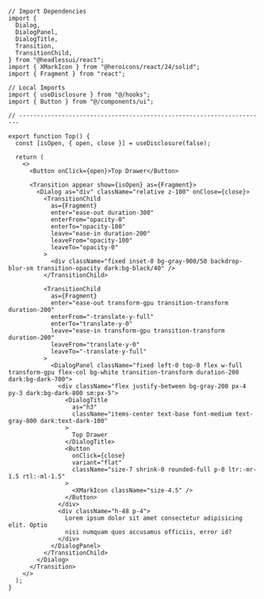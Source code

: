 ﻿```tsx
// Import Dependencies
import {
  Dialog,
  DialogPanel,
  DialogTitle,
  Transition,
  TransitionChild,
} from "@headlessui/react";
import { XMarkIcon } from "@heroicons/react/24/solid";
import { Fragment } from "react";

// Local Imports
import { useDisclosure } from "@/hooks";
import { Button } from "@/components/ui";

// ----------------------------------------------------------------------

export function Top() {
  const [isOpen, { open, close }] = useDisclosure(false);

  return (
    <>
      <Button onClick={open}>Top Drawer</Button>

      <Transition appear show={isOpen} as={Fragment}>
        <Dialog as="div" className="relative z-100" onClose={close}>
          <TransitionChild
            as={Fragment}
            enter="ease-out duration-300"
            enterFrom="opacity-0"
            enterTo="opacity-100"
            leave="ease-in duration-200"
            leaveFrom="opacity-100"
            leaveTo="opacity-0"
          >
            <div className="fixed inset-0 bg-gray-900/50 backdrop-blur-sm transition-opacity dark:bg-black/40" />
          </TransitionChild>

          <TransitionChild
            as={Fragment}
            enter="ease-out transform-gpu transition-transform duration-200"
            enterFrom="-translate-y-full"
            enterTo="translate-y-0"
            leave="ease-in transform-gpu transition-transform duration-200"
            leaveFrom="translate-y-0"
            leaveTo="-translate-y-full"
          >
            <DialogPanel className="fixed left-0 top-0 flex w-full transform-gpu flex-col bg-white transition-transform duration-200 dark:bg-dark-700">
              <div className="flex justify-between bg-gray-200 px-4 py-3 dark:bg-dark-800 sm:px-5">
                <DialogTitle
                  as="h3"
                  className="items-center text-base font-medium text-gray-800 dark:text-dark-100"
                >
                  Top Drawer
                </DialogTitle>
                <Button
                  onClick={close}
                  variant="flat"
                  className="size-7 shrink-0 rounded-full p-0 ltr:-mr-1.5 rtl:-ml-1.5"
                >
                  <XMarkIcon className="size-4.5" />
                </Button>
              </div>
              <div className="h-48 p-4">
                Lorem ipsum dolor sit amet consectetur adipisicing elit. Optio
                nisi numquam quos accusamus officiis, error id?
              </div>
            </DialogPanel>
          </TransitionChild>
        </Dialog>
      </Transition>
    </>
  );
}

```
